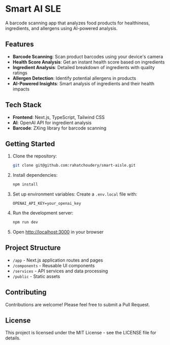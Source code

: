 # Smart AI SLE

A barcode scanning app that analyzes food products for healthiness, ingredients, and allergens using AI-powered analysis.

## Features

- **Barcode Scanning**: Scan product barcodes using your device's camera
- **Health Score Analysis**: Get an instant health score based on ingredients
- **Ingredient Analysis**: Detailed breakdown of ingredients with quality ratings
- **Allergen Detection**: Identify potential allergens in products
- **AI-Powered Insights**: Smart analysis of ingredients and their health impacts

## Tech Stack

- **Frontend**: Next.js, TypeScript, Tailwind CSS
- **AI**: OpenAI API for ingredient analysis
- **Barcode**: ZXing library for barcode scanning

## Getting Started

1. Clone the repository:
   ```bash
   git clone git@github.com:rahatchoudery/smart-aisle.git
   ```

2. Install dependencies:
   ```bash
   npm install
   ```

3. Set up environment variables:
   Create a `.env.local` file with:
   ```
   OPENAI_API_KEY=your_openai_key
   ```

4. Run the development server:
   ```bash
   npm run dev
   ```

5. Open [http://localhost:3000](http://localhost:3000) in your browser

## Project Structure

- `/app` - Next.js application routes and pages
- `/components` - Reusable UI components
- `/services` - API services and data processing
- `/public` - Static assets

## Contributing

Contributions are welcome! Please feel free to submit a Pull Request.

## License

This project is licensed under the MIT License - see the LICENSE file for details. 